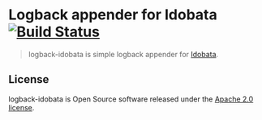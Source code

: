 # Logback appender for Idobata [![Build Status][travis-image]][travis-url]

> logback-idobata is simple logback appender for [Idobata](https://idobata.io/).

## License
logback-idobata is Open Source software released under the [Apache 2.0 license](http://www.apache.org/licenses/LICENSE-2.0.html).

[travis-image]: https://travis-ci.org/fossamagna/logback-idobata.svg?branch=master
[travis-url]: https://travis-ci.org/fossamagna/logback-idobata
